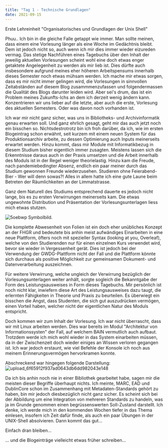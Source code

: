 ```yaml
---
title: "Tag 1 - Technische Grundlagen"
date: 2021-09-15
---
```


Erste Lehreinheit "Organisatorisches und Grundlagen der Unix Shell"

Phuu.. Ich bin in die gleiche Falle getappt wie immer. Man sollte meinen, dass einem eine Vorlesung länger als eine Woche im Gedächtnis bleibt. Dem ist jedoch nicht so, auch wenn ich mir dies immer wieder eizureden vermag. Das stetige Nachführen eines Tagebuchs über den Inhalt der jeweilig aktuellen Vorlesungen scheint wohl eine doch etwas enger getaktete Angelegenheit zu werden als mir lieb ist. Dies dürfte auch insbesondere aufgrund meines eher höheren Arbeitspensums innerhalb dieses Semester noch etwas mühsam werden. Ich mache mir etwas sorgen, dass es mir nicht immer gelingen wird, die Vorlesungen in sinnvollen Zeitabständen auf diesem Blog zusammmenzufassen und folgendermassen die Qualität des Blogs darunter leiden wird. Aber sei's drum, das ist ein Problem meines Zukunfts-Ichs an dem ich derzeit wenig ändern kann. Konzentrieren wir uns lieber auf die letzte, aber auch die erste, Vorlesung des aktuellen Semesters. Oder was davon noch vorhanden ist.

Ich war mir nicht ganz sicher, was uns in Bibliotheks- und Archivinformatik genau erwarten soll. Und ganz ehrlich gesagt, geht mir das auch jetzt noch ein bisschen so. Nichtsdestrotrotz bin ich froh darüber, da ich, wie im ersten Blogeintrag schon erwähnt, seit kurzem mit einem neuen System für das Produktionsarchiv arbeite, zu dessen Optimierung auch Inputs meinerseits erwartet werden. Hinzu kommt, dass mir Module mit Informatikbezug in diesem Studium bisher eigentlich immer zusagten. Meistens lassen sich die Erkenntnisse daraus auch in der Praxis umsetzen und die Arbeit innerhalb des Moduls ist in der Regel weniger theorielastig. 
Hinzu kam die Freude, nach pandemiebedingter Absenz, endlich ein paar meiner durch das Studium gewonnen Freunde wiederzusehen. Studieren ohne Feierabend-Bier - Wer will denn sowas?! Alles in allem hatte ich eine gute Laune beim Betreten der Räumlichkeiten an der Limmatstrasse. 

Ganz dem Naturell des Studiums entsprechend dauerte es jedoch nicht lange, bis es zu ersten Verwirrungen meinerseits kam. Die etwas ungewohnte Distribution und Präsentation der Vorlesungsunterlagen liess mich etwas stutzen. 

![5oebwp](https://user-images.githubusercontent.com/91458246/134898883-3b6a13ea-8bb9-4729-962d-4c6f9891ca8e.jpg)
Symbolbild.

Die komplette Abwesenheit von Folien ist ein doch eher unübliches Konzept an der FHGR und bedeutete bis anhin meist aufwändiges Einarbeiten in eine neue Plattform, öfters noch mit spezieller Syntax (looking at you, Overleaf), welche von den Studierenden nur für einen einzelnen Kurs verwendet wird, bevor sie wieder in Vergessenheit gerät. Dies ist jedoch bei der Verwendung der GWDG-Plattform nicht der Fall und die Plattform könnte sich durchaus als positive Möglichkeit zur gemeinsamen Dokument- und Datenverarbeitung auszeichnen.

Für weitere Verwirrung, welche ungleich der Verwirrung bezüglich der Vorlesungsunterlagen weiter anhält, sorgte sogleich die Bekanntgabe der Form des Leistungsausweises in Form dieses Tagebuchs. Mir persönlich ist noch nicht klar, inwiefern diese Art des Leistungsausweises dazu taugt, die erlernten Fähigkeiten in Theorie und Praxis zu beurteilen. Es überwiegt ein bisschen die Angst, dass Studenten, die sich gut auszudrücken vermögen, einen Vorteil haben, welcher nicht der eigentlichen Natur des Moduls entspricht. 

Doch kommen wir zum Inhalt der Vorlesung. Ich war nicht überrascht, dass wir mit Linux arbeiten werden. Dies war bereits im Modul "Architektur von Informationssysten" der Fall, auf welchem BAIN vermutlich auch aufbaut. Trotzdem werde ich mich wohl wieder in das System einarbeiten müssen, da in der Zwischenzeit doch wieder einiges an Wissen verloren gegangen ist. Ich war jedoch erstaunt, wie viel Befehle der Konsole ich noch aus meinem Erinnerungsvermögen hervorkramen konnte. 

Abschreckend war hingegen folgende Darstellung:
![upload_6f65912f937ad0643db6dd982043e148](https://user-images.githubusercontent.com/91458246/134900971-24eb04ea-84ff-4c0d-b0b9-b8018e6451b1.png)

Da ich bis anhin noch nie in einer Bibliothek gearbeitet habe, sagen mir die meisten dieser Begriffe überhaupt nichts. Ich meinte, MARC, EAD und DublinCore schon im Zusammenhang mit Metadaten-Standards gehört zu haben, bin mir jedoch diesbezüglich nicht ganz sicher. Es scheint sich bei der Abbildung um eine Integration von mehreren Standards zu handeln, was ja im Grunde genommen einen begrüssenswerten Soll-Zustand darstellt. Ich denke, ich werde mich in den kommenden Wochen tiefer in das Thema einlesen, insofern ich Zeit dafür finde, als auch ein paar Übungen in der UNIX-Shell absolvieren. Dann kommt das gut... 

Einfach dran bleiben... 

... und die Blogeinträge vielleicht etwas früher schreiben...
